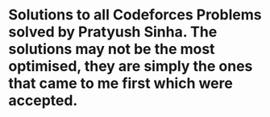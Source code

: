 # Solutions to all Codeforces Problems solved by Pratyush Sinha. The solutions may not be the most optimised, they are simply the ones that came to me first which were accepted. 
